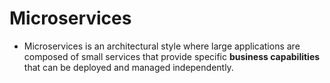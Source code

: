 # Microservices
- Microservices is an architectural style where large applications are composed of small services
  that provide specific **business capabilities** that can be deployed and managed independently.
